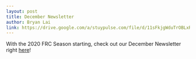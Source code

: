 ```yaml
---
layout: post
title: December Newsletter
author: Bryan Lai
link: https://drive.google.com/a/stuypulse.com/file/d/11sFkjgWduTrOBLxRf9ReIMVAArkYPt2g/view?usp=sharing
---
```

With the 2020 FRC Season starting, check out our December Newsletter right [here](https://drive.google.com/a/stuypulse.com/file/d/11sFkjgWduTrOBLxRf9ReIMVAArkYPt2g/view?usp=sharing)!


